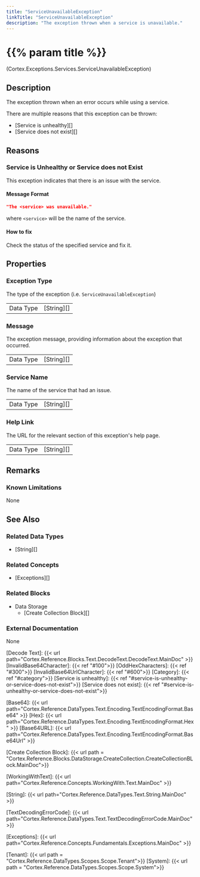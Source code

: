 ```yaml
---
title: "ServiceUnavailableException"
linkTitle: "ServiceUnavailableException"
description: "The exception thrown when a service is unavailable."
---
```


# {{% param title %}}

<p class="namespace">(Cortex.Exceptions.Services.ServiceUnavailableException)</p>

## Description

The exception thrown when an error occurs while using a service.

There are multiple reasons that this exception can be thrown:

- [Service is unhealthy][]
- [Service does not exist][]

## Reasons

### Service is Unhealthy or Service does not Exist

This exception indicates that there is an issue with the service.

#### Message Format

```json
"The <service> was unavailable."
```

where `<service>` will be the name of the service.

#### How to fix

Check the status of the specified service and fix it.

## Properties

### Exception Type

The type of the exception (i.e. `ServiceUnavailableException`)

| | |
|-----------|------------|
| Data Type | [String][] |

### Message

The exception message, providing information about the exception that occurred.

| | |
|-----------|------------|
| Data Type | [String][] |

### Service Name

The name of the service that had an issue.

| | |
|-----------|---------------------------|
| Data Type | [String][] |

### Help Link

The URL for the relevant section of this exception's help page.

| | |
|-----------|------------|
| Data Type | [String][] |

## Remarks

### Known Limitations

None

## See Also

### Related Data Types

* [String][]

### Related Concepts

* [Exceptions][]

### Related Blocks

* Data Storage
    * [Create Collection Block][]

### External Documentation

None

[Decode Text]: {{< url path="Cortex.Reference.Blocks.Text.DecodeText.DecodeText.MainDoc" >}}
[InvalidBase64Character]: {{< ref "#100">}}
[OddHexCharacters]: {{< ref "#300">}}
[InvalidBase64UrlCharacter]: {{< ref "#600">}}
[Category]: {{< ref "#category">}}
[Service is unhealthy]: {{< ref "#service-is-unhealthy-or-service-does-not-exist">}}
[Service does not exist]: {{< ref "#service-is-unhealthy-or-service-does-not-exist">}}

[Base64]: {{< url path="Cortex.Reference.DataTypes.Text.Encoding.TextEncodingFormat.Base64" >}}
[Hex]: {{< url path="Cortex.Reference.DataTypes.Text.Encoding.TextEncodingFormat.Hex" >}}
[Base64URL]: {{< url path="Cortex.Reference.DataTypes.Text.Encoding.TextEncodingFormat.Base64Url" >}}

[Create Collection Block]: {{< url path = "Cortex.Reference.Blocks.DataStorage.CreateCollection.CreateCollectionBLock.MainDoc">}}

[WorkingWithText]: {{< url path="Cortex.Reference.Concepts.WorkingWith.Text.MainDoc" >}}

[String]: {{< url path="Cortex.Reference.DataTypes.Text.String.MainDoc" >}}

[TextDecodingErrorCode]: {{< url path="Cortex.Reference.DataTypes.Text.TextDecodingErrorCode.MainDoc" >}}

[Exceptions]: {{< url path="Cortex.Reference.Concepts.Fundamentals.Exceptions.MainDoc" >}}

[Tenant]: {{< url path = "Cortex.Reference.DataTypes.Scopes.Scope.Tenant">}}
[System]: {{< url path = "Cortex.Reference.DataTypes.Scopes.Scope.System">}}
